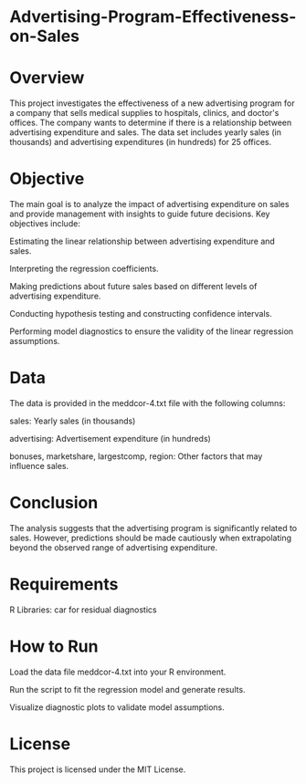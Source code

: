 # Advertising-Program-Effectiveness-on-Sales

# Overview
This project investigates the effectiveness of a new advertising program for a company that sells medical supplies to hospitals, clinics, and doctor's offices. The company wants to determine if there is a relationship between advertising expenditure and sales. The data set includes yearly sales (in thousands) and advertising expenditures (in hundreds) for 25 offices.

# Objective
The main goal is to analyze the impact of advertising expenditure on sales and provide management with insights to guide future decisions. Key objectives include:

Estimating the linear relationship between advertising expenditure and sales.

Interpreting the regression coefficients.

Making predictions about future sales based on different levels of advertising expenditure.

Conducting hypothesis testing and constructing confidence intervals.

Performing model diagnostics to ensure the validity of the linear regression assumptions.

# Data
The data is provided in the meddcor-4.txt file with the following columns:

sales: Yearly sales (in thousands)

advertising: Advertisement expenditure (in hundreds)

bonuses, marketshare, largestcomp, region: Other factors that may influence sales.

# Conclusion
The analysis suggests that the advertising program is significantly related to sales. However, predictions should be made cautiously when extrapolating beyond the observed range of advertising expenditure.

# Requirements
R
Libraries: car for residual diagnostics

# How to Run
Load the data file meddcor-4.txt into your R environment.

Run the script to fit the regression model and generate results.

Visualize diagnostic plots to validate model assumptions.

# License
This project is licensed under the MIT License.
